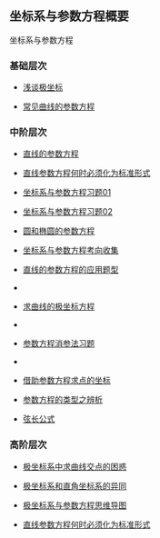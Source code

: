 ## 坐标系与参数方程概要<!-- {docsify-ignore} -->


坐标系与参数方程

###  基础层次


* <a  href=" https://www.cnblogs.com/wanghai0666/p/11050533.html "  target="_blank" >浅谈极坐标</a>

* <a  href="https://www.cnblogs.com/wanghai0666/p/12186724.html "  target="_blank">常见曲线的参数方程</a> 

###  中阶层次


* <a  href=" https://www.cnblogs.com/wanghai0666/p/9429002.html "  target="_blank" >直线的参数方程  </a>  

* <a  href="https://www.cnblogs.com/wanghai0666/p/13130452.html"  target="_blank">直线参数方程何时必须化为标准形式</a> 

* <a  href="https://www.cnblogs.com/wanghai0666/p/9664569.html  "  target="_blank" >坐标系与参数方程习题01   </a> 

* <a  href="https://www.cnblogs.com/wanghai0666/p/9715657.html  "  target="_blank" >坐标系与参数方程习题02  </a> 

* <a  href="https://www.cnblogs.com/wanghai0666/p/5891493.html  "  target="_blank" >圆和椭圆的参数方程</a> 

* <a  href=" http://www.cnblogs.com/wanghai0666/p/8747722.html "  target="_blank" >坐标系与参数方程考向收集  </a>

* [直线的参数方程的应用题型](https://www.cnblogs.com/wanghai0666/p/14575812.html)
* 
* [求曲线的极坐标方程](https://www.cnblogs.com/wanghai0666/p/14568844.html)
* 
* [参数方程消参法习题](https://www.cnblogs.com/wanghai0666/p/14562726.html)
* 
* [借助参数方程求点的坐标](https://www.cnblogs.com/wanghai0666/p/14558464.html)

* [参数方程的类型之辨析](https://www.cnblogs.com/wanghai0666/p/14773112.html)

* [弦长公式](https://www.cnblogs.com/wanghai0666/p/14604695.html)

###  高阶层次

* <a  href="https://www.cnblogs.com/wanghai0666/p/12143224.html"  target="_blank">极坐标系中求曲线交点的困惑</a> 

* <a  href="https://www.cnblogs.com/wanghai0666/p/12174434.html "  target="_blank">极坐标系和直角坐标系的异同</a> 

* [极坐标系与参数方程思维导图](https://www.cnblogs.com/wanghai0666/p/14617794.html)

* [直线参数方程何时必须化为标准形式](https://www.cnblogs.com/wanghai0666/p/13130452.html)	

